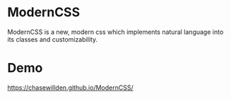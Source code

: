 # ModernCSS
ModernCSS is a new, modern css which implements natural language into its classes and customizability.

# Demo
https://chasewillden.github.io/ModernCSS/
